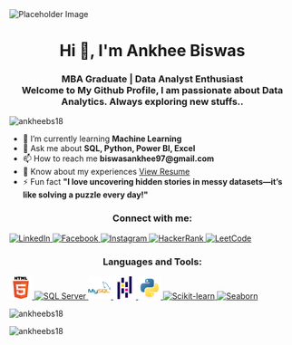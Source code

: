 <!DOCTYPE html>
<html lang="en">
<head>
  <meta charset="UTF-8">
  <meta name="viewport" content="width=device-width, initial-scale=1.0">
  <title>Ankhee Biswas - GitHub Profile</title>
  <style>
    h1, h3 {
      text-align: center;
    }
    p {
      text-align: left;
    }
  </style>
</head>
<body>
  <img src="https://via.placeholder.com/150" alt="Placeholder Image" width="150" height="150" />
  <h1>Hi 👋, I'm Ankhee Biswas</h1>
  <h3>MBA Graduate | Data Analyst Enthusiast<br>
  Welcome to My Github Profile, I am passionate about Data Analytics. Always exploring new stuffs..</h3>

  <p><img src="https://komarev.com/ghpvc/?username=ankheebs18&label=Profile%20views&color=0e75b6&style=flat" alt="ankheebs18" /></p>

  <ul>
    <li>🌱 I’m currently learning <strong>Machine Learning</strong></li>
    <li>💬 Ask me about <strong>SQL, Python, Power BI, Excel</strong></li>
    <li>📫 How to reach me <strong>biswasankhee97@gmail.com</strong></li>
    <li>📄 Know about my experiences <a href="https://drive.google.com/drive/u/0/folders/1r_4k44V40fyHTszI5bVTFIgxF26jxE13" target="_blank">View Resume</a></li>
    <li>⚡ Fun fact <strong>"I love uncovering hidden stories in messy datasets—it’s like solving a puzzle every day!"</strong></li>
  </ul>

  <h3>Connect with me:</h3>
  <p>
    <a href="https://www.linkedin.com/in/ankhee-biswas-20a2231b3/" target="_blank">
      <img src="https://raw.githubusercontent.com/rahuldkjain/github-profile-readme-generator/master/src/images/icons/Social/linked-in-alt.svg" alt="LinkedIn" height="30" width="40" />
    </a>
    <a href="https://www.facebook.com/profile.php?id=100012156225852" target="_blank">
      <img src="https://raw.githubusercontent.com/rahuldkjain/github-profile-readme-generator/master/src/images/icons/Social/facebook.svg" alt="Facebook" height="30" width="40" />
    </a>
    <a href="https://www.instagram.com/me_teddy_18/" target="_blank">
      <img src="https://raw.githubusercontent.com/rahuldkjain/github-profile-readme-generator/master/src/images/icons/Social/instagram.svg" alt="Instagram" height="30" width="40" />
    </a>
    <a href="https://www.hackerrank.com/biswasankhee97" target="_blank">
      <img src="https://raw.githubusercontent.com/rahuldkjain/github-profile-readme-generator/master/src/images/icons/Social/hackerrank.svg" alt="HackerRank" height="30" width="40" />
    </a>
    <a href="https://leetcode.com/u/ankhee_biswas/" target="_blank">
      <img src="https://raw.githubusercontent.com/rahuldkjain/github-profile-readme-generator/master/src/images/icons/Social/leet-code.svg" alt="LeetCode" height="30" width="40" />
    </a>
  </p>

  <h3>Languages and Tools:</h3>
  <p>
    <a href="https://www.w3.org/html/" target="_blank" rel="noreferrer">
      <img src="https://raw.githubusercontent.com/devicons/devicon/master/icons/html5/html5-original-wordmark.svg" alt="HTML5" width="40" height="40" />
    </a>
    <a href="https://www.microsoft.com/en-us/sql-server" target="_blank" rel="noreferrer">
      <img src="https://www.svgrepo.com/show/303229/microsoft-sql-server-logo.svg" alt="SQL Server" width="40" height="40" />
    </a>
    <a href="https://www.mysql.com/" target="_blank" rel="noreferrer">
      <img src="https://raw.githubusercontent.com/devicons/devicon/master/icons/mysql/mysql-original-wordmark.svg" alt="MySQL" width="40" height="40" />
    </a>
    <a href="https://pandas.pydata.org/" target="_blank" rel="noreferrer">
      <img src="https://raw.githubusercontent.com/devicons/devicon/2ae2a900d2f041da66e950e4d48052658d850630/icons/pandas/pandas-original.svg" alt="Pandas" width="40" height="40" />
    </a>
    <a href="https://www.python.org" target="_blank" rel="noreferrer">
      <img src="https://raw.githubusercontent.com/devicons/devicon/master/icons/python/python-original.svg" alt="Python" width="40" height="40" />
    </a>
    <a href="https://scikit-learn.org/" target="_blank" rel="noreferrer">
      <img src="https://upload.wikimedia.org/wikipedia/commons/0/05/Scikit_learn_logo_small.svg" alt="Scikit-learn" width="40" height="40" />
    </a>
    <a href="https://seaborn.pydata.org/" target="_blank" rel="noreferrer">
      <img src="https://seaborn.pydata.org/_images/logo-mark-lightbg.svg" alt="Seaborn" width="40" height="40" />
    </a>
  </p>

  <p><img src="https://github-readme-stats.vercel.app/api/top-langs?username=ankheebs18&show_icons=true&locale=en&layout=compact" alt="ankheebs18" /></p>
  <p><img src="https://github-readme-streak-stats.herokuapp.com/?user=ankheebs18&" alt="ankheebs18" /></p>
</body>
</html>

